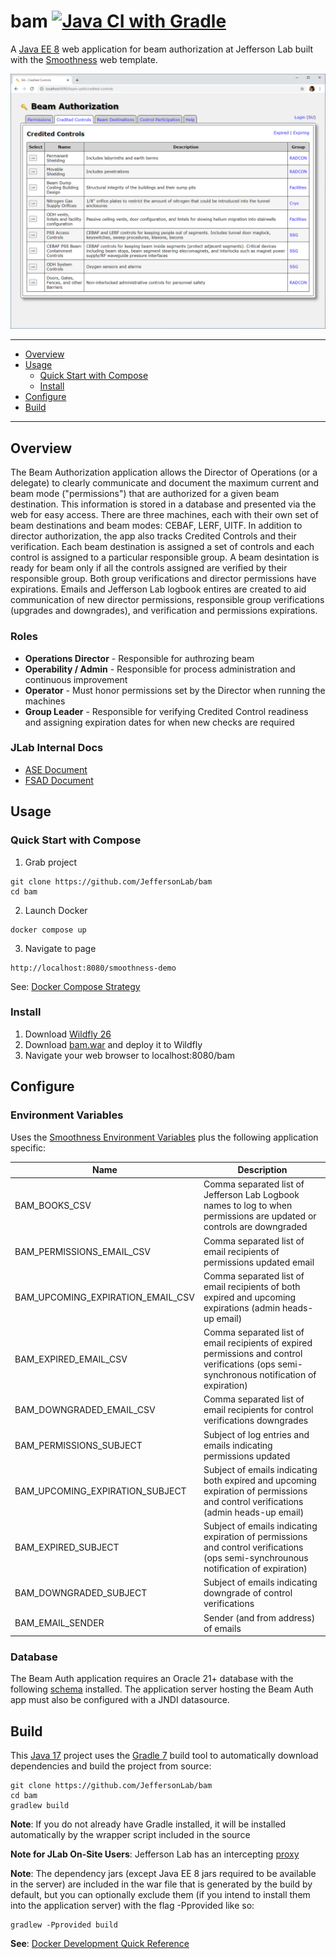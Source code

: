 # bam [![Java CI with Gradle](https://github.com/JeffersonLab/bam/workflows/Java%20CI%20with%20Gradle/badge.svg)](https://github.com/JeffersonLab/bam/actions?query=workflow%3A%22Java+CI+with+Gradle%22)
A [Java EE 8](https://en.wikipedia.org/wiki/Jakarta_EE) web application for beam authorization at Jefferson Lab built with the [Smoothness](https://github.com/JeffersonLab/smoothness) web template.

![Screenshot](https://github.com/JeffersonLab/bam/raw/main/Screenshot.png?raw=true "Screenshot")

---
 - [Overview](https://github.com/JeffersonLab/bam#overview)
 - [Usage](https://github.com/JeffersonLab/bam#usage)
   - [Quick Start with Compose](https://github.com/JeffersonLab/bam#quick-start-with-compose) 
   - [Install](https://github.com/JeffersonLab/bam#install)
 - [Configure](https://github.com/JeffersonLab/bam#configure)
 - [Build](https://github.com/JeffersonLab/bam#build)
---

## Overview
The Beam Authorization application allows the Director of Operations (or a delegate) to clearly communicate and document the maximum current and beam mode ("permissions") that are authorized for a given beam destination.  This information is stored in a database and presented via the web for easy access.   There are three machines, each with their own set of beam destinations and beam modes: CEBAF, LERF, UITF.  In addition to director authorization, the app also tracks Credited Controls and their verification.  Each beam destination is assigned a set of controls and each control is assigned to a particular responsible group.  A beam desintation is ready for beam only if all the controls assigned are verified by their responsible group.  Both group verifications and director permissions have expirations.   Emails and Jefferson Lab logbook entires are created to aid communication of new director permissions, responsible group verifications (upgrades and downgrades), and verification and permissions expirations.

### Roles
 - **Operations Director** - Responsible for authrozing beam
 - **Operability / Admin** - Responsible for process administration and continuous improvement
 - **Operator** - Must honor permissions set by the Director when running the machines
 - **Group Leader** - Responsible for verifying Credited Control readiness and assigning expiration dates for when new checks are required

### JLab Internal Docs
 - [ASE Document](https://jlabdoc.jlab.org/docushare/dsweb/Get/Document-187898)
 - [FSAD Document](https://jlabdoc.jlab.org/docushare/dsweb/Get/Document-21395)

## Usage

### Quick Start with Compose
1. Grab project
```
git clone https://github.com/JeffersonLab/bam
cd bam
```
2. Launch Docker
```
docker compose up
```
3. Navigate to page
```
http://localhost:8080/smoothness-demo
```

See: [Docker Compose Strategy](https://gist.github.com/slominskir/a7da801e8259f5974c978f9c3091d52c)


### Install
   1. Download [Wildfly 26](https://www.wildfly.org/downloads/)
   1. Download [bam.war](https://github.com/JeffersonLab/bam/releases) and deploy it to Wildfly
   1. Navigate your web browser to localhost:8080/bam

## Configure

### Environment Variables
Uses the [Smoothness Environment Variables](https://github.com/JeffersonLab/smoothness#environment-variables) plus the following application specific:

| Name | Description |
|---|---|
| BAM_BOOKS_CSV | Comma separated list of Jefferson Lab Logbook names to log to when permissions are updated or controls are downgraded |
| BAM_PERMISSIONS_EMAIL_CSV | Comma separated list of email recipients of permissions updated email |
| BAM_UPCOMING_EXPIRATION_EMAIL_CSV | Comma separated list of email recipients of both expired and upcoming expirations (admin heads-up email) |
| BAM_EXPIRED_EMAIL_CSV | Comma separated list of email recipients of expired permissions and control verifications (ops semi-synchronous notification of expiration) |
| BAM_DOWNGRADED_EMAIL_CSV | Comma separated list of email recipients for control verifications downgrades |
| BAM_PERMISSIONS_SUBJECT | Subject of log entries and emails indicating permissions updated |
| BAM_UPCOMING_EXPIRATION_SUBJECT | Subject of emails indicating both expired and upcoming expiration of permissions and control verifications (admin heads-up email) |
| BAM_EXPIRED_SUBJECT | Subject of emails indicating expiration of permissions and control verifications (ops semi-synchrounous notification of expiration) |
| BAM_DOWNGRADED_SUBJECT | Subject of emails indicating downgrade of control verifications |
| BAM_EMAIL_SENDER | Sender (and from address) of emails |

### Database
The Beam Auth application requires an Oracle 21+ database with the following [schema](https://github.com/JeffersonLab/bam/tree/main/docker/oracle/setup) installed.   The application server hosting the Beam Auth app must also be configured with a JNDI datasource.

## Build
This [Java 17](https://adoptium.net/) project uses the [Gradle 7](https://gradle.org/) build tool to automatically download dependencies and build the project from source:

```
git clone https://github.com/JeffersonLab/bam
cd bam
gradlew build
```
**Note**: If you do not already have Gradle installed, it will be installed automatically by the wrapper script included in the source

**Note for JLab On-Site Users**: Jefferson Lab has an intercepting [proxy](https://gist.github.com/slominskir/92c25a033db93a90184a5994e71d0b78)

**Note**: The dependency jars (except Java EE 8 jars required to be available in the server) are included in the war file that is generated by the build by default, but you can optionally exclude them (if you intend to install them into the application server) with the flag -Pprovided like so:
```
gradlew -Pprovided build
```

**See**: [Docker Development Quick Reference](https://gist.github.com/slominskir/a7da801e8259f5974c978f9c3091d52c#development-quick-reference)
